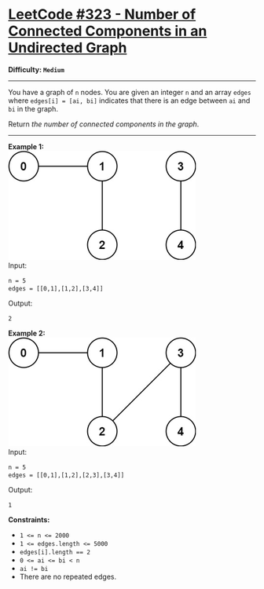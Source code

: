 # [LeetCode #323 - Number of Connected Components in an Undirected Graph](https://leetcode.com/problems/number-of-connected-components-in-an-undirected-graph/)

**Difficulty: `Medium`**

---

You have a graph of `n` nodes. You are given an integer `n` and an array `edges` where `edges[i] = [ai, bi]` indicates that there is an edge between `ai` and `bi` in the graph.

Return *the number of connected components in the graph*.

---

**Example 1:**  
![Example 1](conn1-graph.jpg)  
Input:
```
n = 5 
edges = [[0,1],[1,2],[3,4]]
```
Output:
```
2
```

**Example 2:**  
![Example 2](conn2-graph.jpg)  
Input:
```
n = 5
edges = [[0,1],[1,2],[2,3],[3,4]]
```
Output:
```
1
```

**Constraints:**
- `1 <= n <= 2000`
- `1 <= edges.length <= 5000`
- `edges[i].length == 2`
- `0 <= ai <= bi < n`
- `ai != bi`
- There are no repeated edges.